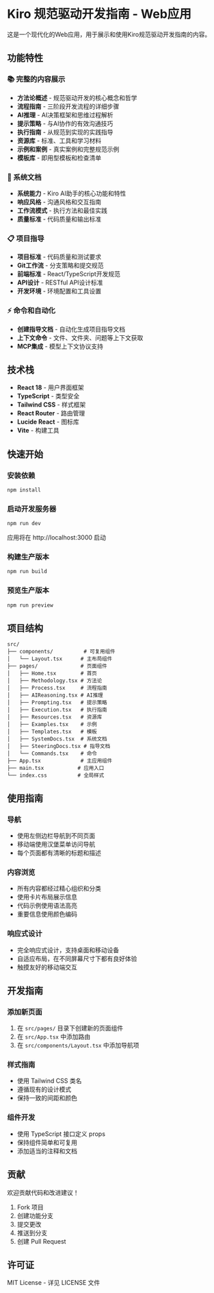 # Kiro 规范驱动开发指南 - Web应用

这是一个现代化的Web应用，用于展示和使用Kiro规范驱动开发指南的内容。

## 功能特性

### 📚 完整的内容展示
- **方法论概述** - 规范驱动开发的核心概念和哲学
- **流程指南** - 三阶段开发流程的详细步骤
- **AI推理** - AI决策框架和思维过程解析
- **提示策略** - 与AI协作的有效沟通技巧
- **执行指南** - 从规范到实现的实践指导
- **资源库** - 标准、工具和学习材料
- **示例和案例** - 真实案例和完整规范示例
- **模板库** - 即用型模板和检查清单

### 🔧 系统文档
- **系统能力** - Kiro AI助手的核心功能和特性
- **响应风格** - 沟通风格和交互指南
- **工作流模式** - 执行方法和最佳实践
- **质量标准** - 代码质量和输出标准

### 📋 项目指导
- **项目标准** - 代码质量和测试要求
- **Git工作流** - 分支策略和提交规范
- **前端标准** - React/TypeScript开发规范
- **API设计** - RESTful API设计标准
- **开发环境** - 环境配置和工具设置

### ⚡ 命令和自动化
- **创建指导文档** - 自动化生成项目指导文档
- **上下文命令** - 文件、文件夹、问题等上下文获取
- **MCP集成** - 模型上下文协议支持

## 技术栈

- **React 18** - 用户界面框架
- **TypeScript** - 类型安全
- **Tailwind CSS** - 样式框架
- **React Router** - 路由管理
- **Lucide React** - 图标库
- **Vite** - 构建工具

## 快速开始

### 安装依赖
```bash
npm install
```

### 启动开发服务器
```bash
npm run dev
```

应用将在 http://localhost:3000 启动

### 构建生产版本
```bash
npm run build
```

### 预览生产版本
```bash
npm run preview
```

## 项目结构

```
src/
├── components/          # 可复用组件
│   └── Layout.tsx      # 主布局组件
├── pages/              # 页面组件
│   ├── Home.tsx        # 首页
│   ├── Methodology.tsx # 方法论
│   ├── Process.tsx     # 流程指南
│   ├── AIReasoning.tsx # AI推理
│   ├── Prompting.tsx   # 提示策略
│   ├── Execution.tsx   # 执行指南
│   ├── Resources.tsx   # 资源库
│   ├── Examples.tsx    # 示例
│   ├── Templates.tsx   # 模板
│   ├── SystemDocs.tsx  # 系统文档
│   ├── SteeringDocs.tsx # 指导文档
│   └── Commands.tsx    # 命令
├── App.tsx             # 主应用组件
├── main.tsx           # 应用入口
└── index.css          # 全局样式
```

## 使用指南

### 导航
- 使用左侧边栏导航到不同页面
- 移动端使用汉堡菜单访问导航
- 每个页面都有清晰的标题和描述

### 内容浏览
- 所有内容都经过精心组织和分类
- 使用卡片布局展示信息
- 代码示例使用语法高亮
- 重要信息使用颜色编码

### 响应式设计
- 完全响应式设计，支持桌面和移动设备
- 自适应布局，在不同屏幕尺寸下都有良好体验
- 触摸友好的移动端交互

## 开发指南

### 添加新页面
1. 在 `src/pages/` 目录下创建新的页面组件
2. 在 `src/App.tsx` 中添加路由
3. 在 `src/components/Layout.tsx` 中添加导航项

### 样式指南
- 使用 Tailwind CSS 类名
- 遵循现有的设计模式
- 保持一致的间距和颜色

### 组件开发
- 使用 TypeScript 接口定义 props
- 保持组件简单和可复用
- 添加适当的注释和文档

## 贡献

欢迎贡献代码和改进建议！

1. Fork 项目
2. 创建功能分支
3. 提交更改
4. 推送到分支
5. 创建 Pull Request

## 许可证

MIT License - 详见 LICENSE 文件 